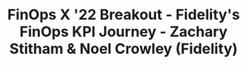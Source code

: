 ---
title: FinOps X '22 Breakout - Fidelity's FinOps KPI Journey - Zachary Stitham & Noel Crowley (Fidelity)
description: Fidelity Investments joined us to share their journey to cloud cost optimization. We learned about the the value of strong KPI’s to support the cloud cost journey and key strategies that helped Fidelity start with the simple (Crawl), evolved as they learned (Walk) and are now looking into the more complex programs and cost optimization technology for the future (Run).
date-added: Nov 2022
type: Video
source: Foundation Contribution
label: FinOps X
link: https://www.youtube.com/watch?v=YH2b4DB_ZEQ
framework-capabilities:
  - capability_decision-accountability-structure
  - capability_showback
  - capability_chargeback
framework-persona:
  - finance
framework-maturity:
  - crawl
  - walk
cloud-provider:
  - AWS
permalink: /resources/not-here/
weight: 30
listing: true
---